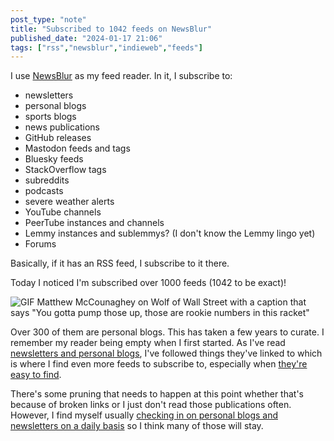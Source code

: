 ```yaml
---
post_type: "note" 
title: "Subscribed to 1042 feeds on NewsBlur"
published_date: "2024-01-17 21:06"
tags: ["rss","newsblur","indieweb","feeds"]
---
```


I use [NewsBlur](https://www.newsblur.com/) as my feed reader. In it, I subscribe to:

- newsletters
- personal blogs
- sports blogs
- news publications
- GitHub releases
- Mastodon feeds and tags
- Bluesky feeds
- StackOverflow tags
- subreddits
- podcasts
- severe weather alerts
- YouTube channels
- PeerTube instances and channels
- Lemmy instances and sublemmys? (I don't know the Lemmy lingo yet)
- Forums

Basically, if it has an RSS feed, I subscribe to it there. 

Today I noticed I'm subscribed over 1000 feeds (1042 to be exact)! 

![GIF Matthew McCounaghey on Wolf of Wall Street with a caption that says "You gotta pump those up, those are rookie numbers in this racket"](https://media.giphy.com/media/YmQLj2KxaNz58g7Ofg/giphy.gif)

Over 300 of them are personal blogs. This has taken a few years to curate. I remember my reader being empty when I first started. As I've read [newsletters and personal blogs](https://peopleandblogs.com/), I've followed things they've linked to which is where I find even more feeds to subscribe to, especially when [they're easy to find](https://rknight.me/blog/please-expose-your-rss/). 

There's some pruning that needs to happen at this point whether that's because of broken links or I just don't read those publications often. However, I find myself usually [checking in on personal blogs and newsletters on a daily basis](/feed/simplifying-feed-publishing-workflow) so I think many of those will stay.